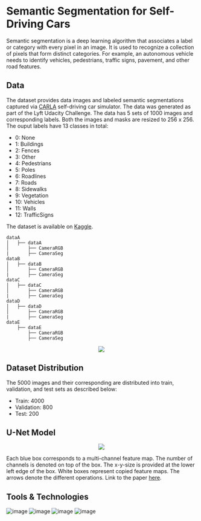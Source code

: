 # Semantic Segmentation for Self-Driving Cars

Semantic segmentation is a deep learning algorithm that associates a label or category with every pixel in an image. It is used to recognize a collection of pixels that form distinct categories. For example, an autonomous vehicle needs to identify vehicles, pedestrians, traffic signs, pavement, and other road features.

## Data
The dataset provides data images and labeled semantic segmentations captured via <a href = "https://carla.org/">CARLA</a> self-driving car simulator. The data was generated as part of the Lyft Udacity Challenge. The data has 5 sets of 1000 images and corresponding labels. Both the images and masks are resized to 256 x 256. The ouput labels have 13 classes in total:
- 0: None
- 1: Buildings
- 2: Fences
- 3: Other
- 4: Pedestrians
- 5: Poles
- 6: Roadlines
- 7: Roads
- 8: Sidewalks
- 9: Vegetation
- 10: Vehicles
- 11: Walls
- 12: TrafficSigns

The dataset is available on <a href = "https://www.kaggle.com/datasets/kumaresanmanickavelu/lyft-udacity-challenge">Kaggle</a>.
```
dataA
│   ├── dataA
│       ├── CameraRGB
|       ├── CameraSeg
dataB
│   ├── dataB
│       ├── CameraRGB
|       ├── CameraSeg
dataC
│   ├── dataC
│       ├── CameraRGB
|       ├── CameraSeg
dataD
│   ├── dataD
│       ├── CameraRGB
|       ├── CameraSeg
dataE
    ├── dataE
        ├── CameraRGB
        ├── CameraSeg
```
<p align = center><img src = "https://github.com/naik24/Semantic-Segmentation-for-Self-Driving-Cars/assets/69704762/3b4d503f-3d40-499c-b09f-4c0b565e80e2"</p>

## Dataset Distribution
The 5000 images and their corresponding are distributed into train, validation, and test sets as described below:
- Train: 4000
- Validation: 800
- Test: 200

## U-Net Model

<p align = "center"><img src="https://github.com/naik24/Semantic-Segmentation-for-Self-Driving-Cars/assets/69704762/a9fca134-f939-4065-baa5-a5b8d3a1041d"></p>


Each blue box corresponds to a multi-channel feature map. The number of channels is denoted on top of the box. The x-y-size is provided at the lower left edge of the box. White boxes represent copied feature maps. The arrows denote the different operations. Link to the paper <a href = "https://arxiv.org/pdf/1505.04597.pdf">here</a>.

## Tools & Technologies
![image](https://github.com/naik24/Semantic-Segmentation-for-Self-Driving-Cars/assets/69704762/333e19cf-1174-43ce-a923-37f024e7a3a7)
![image](https://github.com/naik24/Semantic-Segmentation-for-Self-Driving-Cars/assets/69704762/35db5150-40a8-4fee-972a-01762b035411)
![image](https://github.com/naik24/Semantic-Segmentation-for-Self-Driving-Cars/assets/69704762/a6b463b9-ab19-4c9d-8eca-f266deebb71c)
![image](https://github.com/naik24/Semantic-Segmentation-for-Self-Driving-Cars/assets/69704762/246a3b8d-ee43-4290-90ea-f2dfad3af6f1)




